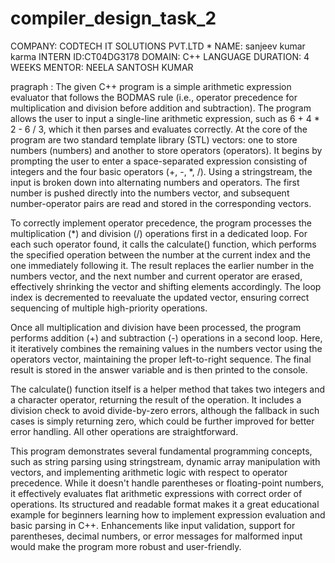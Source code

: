 # compiler_design_task_2

COMPANY: CODTECH IT SOLUTIONS PVT.LTD *
NAME: sanjeev kumar karma 
INTERN ID:CT04DG3178
DOMAIN: C++ LANGUAGE 
DURATION: 4 WEEKS
MENTOR: NEELA SANTOSH KUMAR 

pragraph : The given C++ program is a simple arithmetic expression evaluator that follows the BODMAS rule (i.e., operator precedence for multiplication and division before addition and subtraction). The program allows the user to input a single-line arithmetic expression, such as 6 + 4 * 2 - 6 / 3, which it then parses and evaluates correctly. At the core of the program are two standard template library (STL) vectors: one to store numbers (numbers) and another to store operators (operators). It begins by prompting the user to enter a space-separated expression consisting of integers and the four basic operators (+, -, *, /). Using a stringstream, the input is broken down into alternating numbers and operators. The first number is pushed directly into the numbers vector, and subsequent number-operator pairs are read and stored in the corresponding vectors.

To correctly implement operator precedence, the program processes the multiplication (*) and division (/) operations first in a dedicated loop. For each such operator found, it calls the calculate() function, which performs the specified operation between the number at the current index and the one immediately following it. The result replaces the earlier number in the numbers vector, and the next number and current operator are erased, effectively shrinking the vector and shifting elements accordingly. The loop index is decremented to reevaluate the updated vector, ensuring correct sequencing of multiple high-priority operations.

Once all multiplication and division have been processed, the program performs addition (+) and subtraction (-) operations in a second loop. Here, it iteratively combines the remaining values in the numbers vector using the operators vector, maintaining the proper left-to-right sequence. The final result is stored in the answer variable and is then printed to the console.

The calculate() function itself is a helper method that takes two integers and a character operator, returning the result of the operation. It includes a division check to avoid divide-by-zero errors, although the fallback in such cases is simply returning zero, which could be further improved for better error handling. All other operations are straightforward.

This program demonstrates several fundamental programming concepts, such as string parsing using stringstream, dynamic array manipulation with vectors, and implementing arithmetic logic with respect to operator precedence. While it doesn't handle parentheses or floating-point numbers, it effectively evaluates flat arithmetic expressions with correct order of operations. Its structured and readable format makes it a great educational example for beginners learning how to implement expression evaluation and basic parsing in C++. Enhancements like input validation, support for parentheses, decimal numbers, or error messages for malformed input would make the program more robust and user-friendly.
